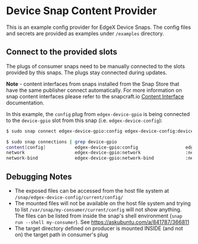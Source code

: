 # Device Snap Content Provider
This is an example config provider for EdgeX Device Snaps.
The config files and secrets are provided as examples under `/examples` directory.

## Connect to the provided slots
The plugs of consumer snaps need to be manually connected to the slots provided by this snaps.
The plugs stay connected during updates. 

**Note** - content interfaces from snaps installed from the Snap Store that have the same publisher connect automatically. For more information on snap content interfaces please refer to the snapcraft.io [Content Interface](https://snapcraft.io/docs/content-interface) documentation.

In this example, the `config` plug from `edgex-device-gpio` is being connected to
the `device-gpio` slot from this snap (i.e. `edgex-device-config`):
```bash
$ sudo snap connect edgex-device-gpio:config edgex-device-config:device-gpio
```

```bash
$ sudo snap connections | grep device-gpio
content[config]           edgex-device-gpio:config                  edgex-device-config:device-gpio  manual
network                   edgex-device-gpio:network                 :network                         -
network-bind              edgex-device-gpio:network-bind            :network-bind                    -
```

## Debugging Notes
* The exposed files can be accessed from the host file system at `/snap/edgex-device-config/current/config/`
* The mounted files will not be available on the host file system and trying to list `/var/snap/my-consumer/current/config` will not show anything. The files can be listed from inside the snap's shell environment (`snap run --shell my-consumer`). See https://askubuntu.com/a/841787/366811
* The target directory defined on producer is mounted INSIDE (and not on) the target path in consumer's plug